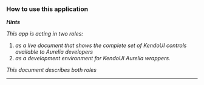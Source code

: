 ### How to use this application

***Hints***

_This app is acting in two roles:_

1. _as a live document that shows the complete set of KendoUI controls available to Aurelia developers_
2. _as a development environment for KendoUI Aurelia wrappers._

_This document describes both roles_

***

